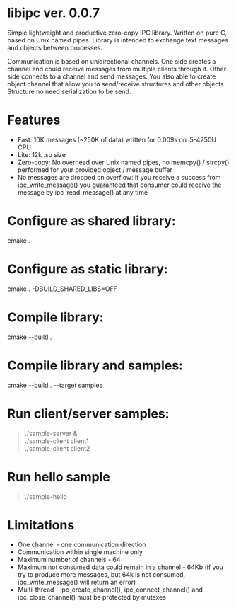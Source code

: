 # libipc ver. 0.0.7
Simple lightweight and productive zero-copy IPC library. Written on pure C, based on Unix named pipes. Library is intended to exchange text messages and objects between processes.

Communication is based on unidirectional channels. One side creates a channel and could receive messages from multiple clients through it. Other side connects to a channel and send messages. You also able to create object channel that allow you to send/receive structures and other objects. Structure no need serialization to be send.

# Features
* Fast: 10K messages (~250K of data) written for 0.009s on i5-4250U CPU
* Lite: 12k .so size
* Zero-copy: No overhead over Unix named pipes, no memcpy() / strcpy() performed for your provided object / message buffer
* No messages are dropped on overflow: if you receive a success from ipc_write_message() you guaranteed that consumer could receive the message by ipc_read_message() at any time

# Configure as shared library:
cmake .

# Configure as static library:
cmake . -DBUILD_SHARED_LIBS=OFF

# Compile library:
cmake --build .

# Compile library and samples:
cmake --build . --target samples

# Run client/server samples:
> ./sample-server &  
> ./sample-client client1  
> ./sample-client client2

# Run hello sample
> ./sample-hello

# Limitations
* One channel - one communication direction
* Communication within single machine only
* Maximum number of channels - 64
* Maximum not consumed data could remain in a channel - 64Kb (if you try to produce more messages, but 64k is not consumed, ipc_write_message() will return an error)
* Multi-thread - ipc_create_channel(), ipc_connect_channel() and ipc_close_channel() must be protected by mutexes
